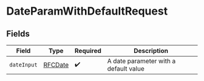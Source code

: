 # DateParamWithDefaultRequest


## Fields

| Field                                 | Type                                  | Required                              | Description                           |
| ------------------------------------- | ------------------------------------- | ------------------------------------- | ------------------------------------- |
| `dateInput`                           | [RFCDate](../../../types/rfcdate.md)  | :heavy_check_mark:                    | A date parameter with a default value |